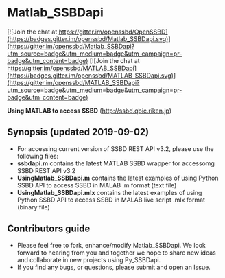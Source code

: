 # Matlab_SSBDapi

[![Join the chat at https://gitter.im/openssbd/OpenSSBD](https://badges.gitter.im/openssbd/Matlab_SSBDapi.svg)](https://gitter.im/openssbd/Matlab_SSBDapi?utm_source=badge&utm_medium=badge&utm_campaign=pr-badge&utm_content=badge) [![Join the chat at https://gitter.im/openssbd/MATLAB_SSBDapi](https://badges.gitter.im/openssbd/MATLAB_SSBDapi.svg)](https://gitter.im/openssbd/MATLAB_SSBDapi?utm_source=badge&utm_medium=badge&utm_campaign=pr-badge&utm_content=badge)

**Using MATLAB to access SSBD** (http://ssbd.qbic.riken.jp) 


## Synopsis (updated 2019-09-02)
* For accessing current version of SSBD REST API v3.2, please use the following files:
* **ssbdapi.m** contains the latest MATLAB SSBD wrapper for accessomg SSBD REST API v3.2
* **UsingMatlab_SSBDapi.m** contains the latest examples of using Python SSBD API to access SSBD in MALAB .m format (text file)
* **UsingMatlab_SSBDapi.mlx** contains the latest examples of using Python SSBD API to access SSBD in MALAB live script .mlx format (binary file)


## Contributors guide
* Please feel free to fork, enhance/modify Matlab_SSBDapi. We look forward to hearing from you and together we hope to share new ideas and collaborate in new projects using Py_SSBDapi.
* If you find any bugs, or questions, please submit and open an Issue. 
